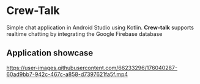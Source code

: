 # Crew-Talk
Simple chat application in Android Studio using Kotlin.
**Crew-talk** supports realtime chatting by integrating the Google Firebase database

## Application showcase
https://user-images.githubusercontent.com/66233296/176040287-60ad9bb7-942c-467c-a858-d7397621fa5f.mp4


